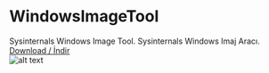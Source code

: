 # WindowsImageTool
Sysinternals Windows Image Tool. Sysinternals Windows Imaj Aracı.
<br><a href="https://github.com/ny4rlk0/WindowsImageTool/releases/download/WindowsImageTool/SysinternalsWindowsImageTool.exe">Download / İndir</a>
<br>![alt text](https://github.com/[username]/[reponame]/blob/[branch]/8.png?raw=true)
